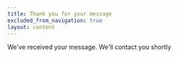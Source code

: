 ```yaml
---
title: Thank you for your message
excluded_from_navigation: true
layout: content
---
```

We've received your message. We'll contact you shortly
